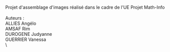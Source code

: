 Projet d'assemblage d'images réalisé dans le cadre de l'UE Projet Math-Info\
\
Auteurs :\
ALLIES Angélo\
AMSAF Rim\
DUROGENE Judyanne\
GUERRIER Vanessa\
\
